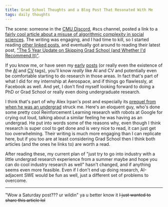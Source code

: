 ```yaml
---
title: Grad School Thoughts and a Blog Post That Resonated With Me
tags: daily thoughts
---
```


The scene: someone in the [CMU Discord](https://discord.gg/2NNhbFU), #scs
channel, posted a link to a [fairly cool article about a misuse of algorithmic
complexity in social sciences](https://www.alexirpan.com/2017/04/19/acss.html).
The writing was engaging, and I had time to kill, so I started reading [other
linked posts](https://www.alexirpan.com/2016/07/17/ml-sleep.html), and
eventually got around to reading their latest post, ["The 5 Year Update on
Skipping Grad School (and Whether I'd Recommend It)"](https://www.alexirpan.com/2021/04/07/grad-school-5years.html).

If you know me, or have seen my [early](2019-06-02-senior-research.html)
[posts](2019-04-08-opencv-chessboard-test.html) (or really even the existence
of the [AI](/tags/ai.html) and [CV](/tags/computer-vision.html) tags), you'll
know _really_ like AI and CV and potentially even be comfortable starting to do
research in those areas. In fact that's part of what I did for my internship at
Aerospace, and if things go flawlessly, at Facebook as well. And yet, I don't
find myself looking forward to doing a PhD or Grad School or really even doing
undergraduate research.

I think that's part of why Alex Irpan's post and especially its [prequel from
when he was an undergrad](https://www.alexirpan.com/2016/01/03/grad-school.html)
struck me. Here's an eloquent guy, who's done some pretty cool Reinforcement
Learning research with robots at Google for crying out loud, talking about a
similar feeling he was having as an undergrad. He put into words some of the
reasons why, even though I think research is super cool to get done and is very
nice to read, it can just get too overwhelming. Their writing is much more
engaging than I can replicate here, but if you too are at least considering
Grad School then I think both articles (and the ones he links to) are worth a
read.

After reading these, my current plan of "just try to go into industry with a
little undergrad research experience from a summer maybe and hope you can do
cool industry research as well" hasn't changed, and if anything seems even more
feasible. Even if I don't end up doing research, AI-adjacent SWE would be fun
as well, just a different set of problems to overcome.

<hr/>

"Wow a Saturday post??? ur wildin" ya u better know it ~~I just wanted to share
this article lol~~
